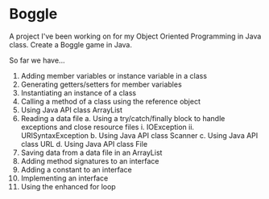 # Boggle

A project I've been working on for my Object Oriented Programming in Java class. Create a Boggle game in Java.

So far we have...

1. Adding member variables or instance variable in a class 
2. Generating getters/setters for member variables 
3. Instantiating an instance of a class 
4. Calling a method of a class using the reference object 
5. Using Java API class ArrayList
6. Reading a data file
a. Using a try/catch/finally block to handle exceptions and close resource files
i. IOException 
ii. URISyntaxException 
b. Using Java API class Scanner
c. Using Java API class URL
d. Using Java API class File
7. Saving data from a data file in an ArrayList
8. Adding method signatures to an interface 
9. Adding a constant to an interface 
10. Implementing an interface 
11. Using the enhanced for loop
